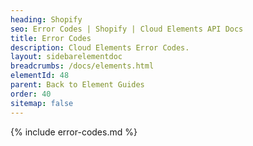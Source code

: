 ```yaml
---
heading: Shopify
seo: Error Codes | Shopify | Cloud Elements API Docs
title: Error Codes
description: Cloud Elements Error Codes.
layout: sidebarelementdoc
breadcrumbs: /docs/elements.html
elementId: 48
parent: Back to Element Guides
order: 40
sitemap: false
---
```


{% include error-codes.md %}
